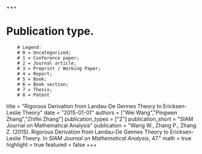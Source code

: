 +++
# Publication type.
        # Legend: 
        # 0 = Uncategorized; 
        # 1 = Conference paper; 
        # 2 = Journal article;
        # 3 = Preprint / Working Paper; 
        # 4 = Report; 
        # 5 = Book; 
        # 6 = Book section;
        # 7 = Thesis; 
        # 8 = Patent
title = "Rigorous Derivation from Landau-De Gennes Theory to Ericksen-Leslie Theory"
date = "2015-01-01"
authors = ["Wei Wang","Pingwen Zhang","Zhifei Zhang"]
publication_types = ["2"]
publication_short = "SIAM Journal on Mathematical Analysis"
publication = "Wang W., Zhang P., Zhang Z. (2015). Rigorous Derivation from Landau-De Gennes Theory to Ericksen-Leslie Theory. In _SIAM Journal on Mathematical Analysis_, 47."
math = true
highlight = true
featured = false
+++